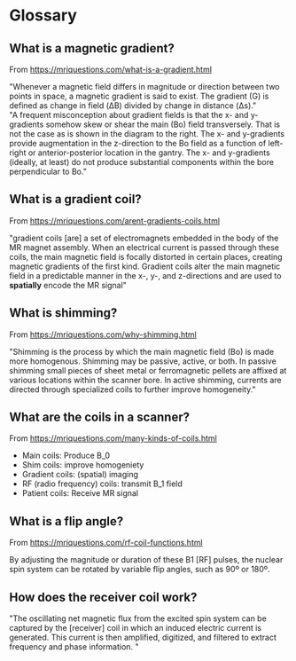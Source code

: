 # Glossary

## What is a magnetic gradient?

From https://mriquestions.com/what-is-a-gradient.html

"Whenever a magnetic field differs in magnitude or direction between two points in space, a magnetic gradient is said to exist.    The gradient (G) is defined as change in field (ΔB) divided by change in distance (Δs)."  
"A frequent misconception about gradient fields is that the x- and y-gradients somehow skew or shear the main (Bo) field transversely. That is not the case as is shown in the diagram to the right.  The x- and y-gradients provide augmentation in the z-direction to the Bo field as a function of left-right or anterior-posterior location in the gantry. The x- and y-gradients (ideally, at least) do not produce substantial components within the bore perpendicular to Bo."

## What is a gradient coil? 

From https://mriquestions.com/arent-gradients-coils.html

"gradient coils [are] a set of electromagnets embedded in the body of the MR magnet assembly.  When an electrical current is passed through these coils, the main magnetic field is focally distorted in certain places, creating magnetic gradients of the first kind. Gradient coils alter the main magnetic field in a predictable manner in the x-, y-, and z-directions and are used to **spatially** encode the MR signal"

## What is shimming? 

From https://mriquestions.com/why-shimming.html

"Shimming is the process by which the main magnetic field (Bo) is made more homogenous.
Shimming may be passive, active, or both. In passive shimming small pieces of sheet metal or ferromagnetic pellets are affixed at various locations within the scanner bore. In active shimming, currents are directed through specialized coils to further improve homogeneity."

## What are the coils in a scanner? 

From https://mriquestions.com/many-kinds-of-coils.html

- Main coils: Produce B_0  
- Shim coils:  improve homogeniety
- Gradient coils: (spatial) imaging  
- RF (radio frequency) coils: transmit B_1 field  
- Patient coils: Receive MR signal

## What is a flip angle? 

From https://mriquestions.com/rf-coil-functions.html

By adjusting the magnitude or duration of these B1 [RF] pulses, the nuclear spin system can be rotated by variable flip angles, such as 90º or 180º.

## How does the receiver coil work?

"The oscillating net magnetic flux from the excited spin system can be captured by the [receiver] coil in which an induced electric current is generated.  This current is then amplified, digitized, and filtered to extract frequency and phase information. "